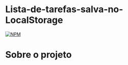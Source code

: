# Lista-de-tarefas-salva-no-LocalStorage
[![NPM](https://img://img.shilds.io/npm/l/react)](https://github.com/Cecilio-Sil/Lista-de-tarefas-salva-no-LocalStorage/blob/main/LICENSE)

# Sobre o projeto
